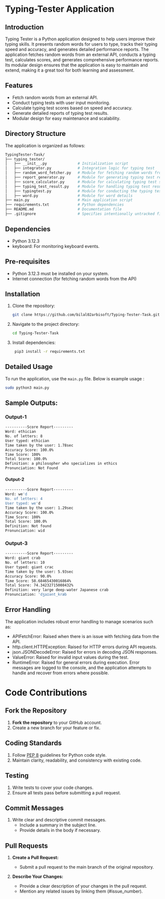 # Typing-Tester Application

## Introduction
Typing Tester is a Python application designed to help users improve their typing skills.
It presents random words for users to type, tracks their typing speed and accuracy, and generates detailed performance reports.
The application fetches random words from an external API, conducts a typing test, calculates scores, and generates comprehensive performance reports. 
Its modular design ensures that the application is easy to maintain and extend, making it a great tool for both learning and assessment.

## Features
- Fetch random words from an external API.
- Conduct typing tests with user input monitoring.
- Calculate typing test scores based on speed and accuracy.
- Generate detailed reports of typing test results.
- Modular design for easy maintenance and scalability.

## Directory Structure

The application is organized as follows:
```bash
TypingTester-Task/
├── typing_tester/
│   ├── __init__.py              # Initialization script
│   ├── integrator.py            # Integration logic for typing test
│   ├── random_word_fetcher.py   # Module for fetching random words from API
│   ├── report_generator.py      # Module for generating typing test reports
│   ├── score_calculator.py      # Module for calculating typing test scores
│   ├── typing_test_result.py    # Module for handling typing test results
│   ├── typingtest.py            # Module for conducting the typing test
│   ├── word.py                  # Module for word details
├── main.py                      # Main application script
├── requirements.txt             # Python dependencies
├── README.md                    # Documentation file
├── .gitignore                   # Specifies intentionally untracked files to ignore
````
## Dependencies

- Python 3.12.3
- keyboard: For monitoring keyboard events.

## Pre-requisites

- Python 3.12.3 must be installed on your system.
- Internet connection (for fetching random words from the API)

## Installation

1. Clone the repository:
    ```bash
    git clone https://github.com/bilal02arbisoft/Typing-Tester-Task.git
    ```
2. Navigate to the project directory:
    ```bash
    cd Typing-Tester-Task
    ```
3. Install dependencies:
   ```bash
    pip3 install -r requirements.txt
    ```
## Detailed Usage
To run the application, use the `main.py` file. Below is example usage :
```sh
sudo python3 main.py 
```
## Sample Outputs:

### Output-1
```bash
----------Score Report---------
Word: ethician
No. of letters: 8
User typed: ethician
Time taken by the user: 1.78sec
Accuracy Score: 100.0%
Time Score: 100%
Total Score: 100.0%
Definition: a philosopher who specializes in ethics
Pronunciation: Not Found
```
#### Output-2
```bash
----------Score Report---------
Word: we'd
No. of letters: 4
User typed: we'd
Time taken by the user: 1.29sec
Accuracy Score: 100.0%
Time Score: 100%
Total Score: 100.0%
Definition: Not found
Pronunciation: wid
```
### Output-3
```bash
----------Score Report---------
Word: giant crab
No. of letters: 10
User typed: giant crac
Time taken by the user: 5.93sec
Accuracy Score: 90.0%
Time Score: 58.68465430016864%
Total Score: 74.34232715008432%
Definition: very large deep-water Japanese crab
Pronunciation: 'dʒaɪənt_kræb
```
## Error Handling
The application includes robust error handling to manage scenarios such as:

- APIFetchError: Raised when there is an issue with fetching data from the API.
- http.client.HTTPException: Raised for HTTP errors during API requests.
- json.JSONDecodeError: Raised for errors in decoding JSON responses.
- ValueError: Raised for invalid input values during the test.
- RuntimeError: Raised for general errors during execution.
Error messages are logged to the console, and the application attempts to handle and recover from errors where possible.

# Code Contributions

## Fork the Repository

1. **Fork the repository** to your GitHub account.
2. Create a new branch for your feature or fix.

## Coding Standards

1. Follow [PEP 8](https://www.python.org/dev/peps/pep-0008/) guidelines for Python code style.
2. Maintain clarity, readability, and consistency with existing code.

## Testing

1. Write tests to cover your code changes.
2. Ensure all tests pass before submitting a pull request.

## Commit Messages

1. Write clear and descriptive commit messages.
   - Include a summary in the subject line.
   - Provide details in the body if necessary.

## Pull Requests

1. **Create a Pull Request:**
   - Submit a pull request to the main branch of the original repository.
   
2. **Describe Your Changes:**
   - Provide a clear description of your changes in the pull request.
   - Mention any related issues by linking them (#issue_number).


   

    
